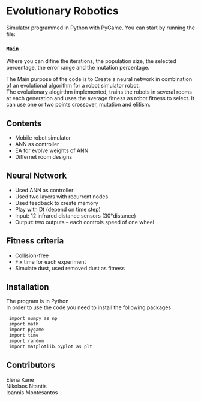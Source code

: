 # Evolutionary Robotics

Simulator programmed in Python with PyGame.
You can start by running the file:
### `Main`
Where you can difine the iterations, the population size, the selected percentage, the error range and the mutation percentage.</br>
 
 
The Main purpose of the code is to Create a neural network in combination of an evolutional algorithm for a robot simulator robot. </br>
The evolutionary alogirthm implemented, trains the robots in several rooms at each generation and uses the average fitness as robot fitness to select. It can use one or two points crossover, mutation and elitism. </br>

## Contents
* Mobile robot simulator</br>
* ANN as controller </br>
* EA for evolve weights of ANN </br>
* Differnet room designs </br>


## Neural Network
* Used ANN as controller </br>
* Used two layers with recurrent nodes</br>
* Used feedback to create memory</br>
* Play with Dt (depend on time step)</br>
* Input: 12 infrared distance sensors (30°distance)</br>
* Output: two outputs – each controls speed of one wheel</br>

## Fitness criteria
* Collision-free </br>
* Fix time for each experiment </br>
* Simulate dust, used removed dust as fitness</br>


## Installation
The program is in Python <br />
In order to use the code you need to install the following packages
   ```sh
    import numpy as np
    import math
    import pygame
    import time
    import random
    import matplotlib.pyplot as plt
   ```

## Contributors
Elena Kane </br>
Nikolaos Ntantis </br>
Ioannis Montesantos 






